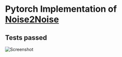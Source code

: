 # Pytorch Implementation of [Noise2Noise](https://arxiv.org/abs/1803.04189)

## Tests passed
![Screenshot](https://i.ibb.co/72sXGr7/image.png)
